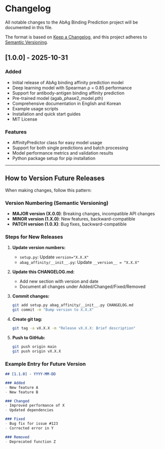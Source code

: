 # Changelog

All notable changes to the AbAg Binding Prediction project will be documented in this file.

The format is based on [Keep a Changelog](https://keepachangelog.com/en/1.0.0/),
and this project adheres to [Semantic Versioning](https://semver.org/spec/v2.0.0.html).

## [1.0.0] - 2025-10-31

### Added
- Initial release of AbAg binding affinity prediction model
- Deep learning model with Spearman ρ = 0.85 performance
- Support for antibody-antigen binding affinity prediction
- Pre-trained model (agab_phase2_model.pth)
- Comprehensive documentation in English and Korean
- Example usage scripts
- Installation and quick start guides
- MIT License

### Features
- AffinityPredictor class for easy model usage
- Support for both single predictions and batch processing
- Model performance metrics and validation results
- Python package setup for pip installation

---

## How to Version Future Releases

When making changes, follow this pattern:

### Version Numbering (Semantic Versioning)
- **MAJOR version (X.0.0)**: Breaking changes, incompatible API changes
- **MINOR version (1.X.0)**: New features, backward-compatible
- **PATCH version (1.0.X)**: Bug fixes, backward-compatible

### Steps for New Releases

1. **Update version numbers:**
   - `setup.py`: Update `version="X.X.X"`
   - `abag_affinity/__init__.py`: Update `__version__ = "X.X.X"`

2. **Update this CHANGELOG.md:**
   - Add new section with version and date
   - Document all changes under Added/Changed/Fixed/Removed

3. **Commit changes:**
   ```bash
   git add setup.py abag_affinity/__init__.py CHANGELOG.md
   git commit -m "Bump version to X.X.X"
   ```

4. **Create git tag:**
   ```bash
   git tag -a vX.X.X -m "Release vX.X.X: Brief description"
   ```

5. **Push to GitHub:**
   ```bash
   git push origin main
   git push origin vX.X.X
   ```

### Example Entry for Future Version

```markdown
## [1.1.0] - YYYY-MM-DD

### Added
- New feature A
- New feature B

### Changed
- Improved performance of X
- Updated dependencies

### Fixed
- Bug fix for issue #123
- Corrected error in Y

### Removed
- Deprecated function Z
```
